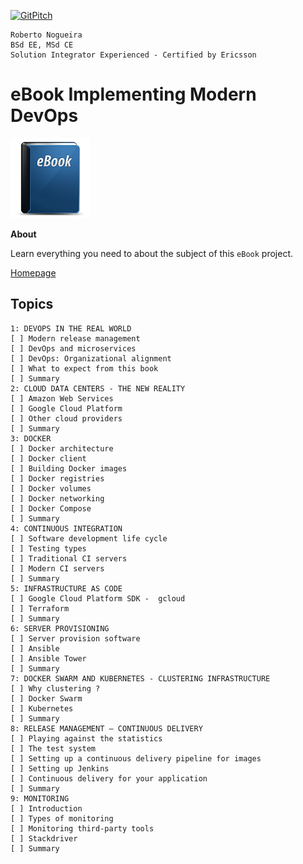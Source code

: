 [![GitPitch](https://gitpitch.com/assets/badge.svg)](https://gitpitch.com/enogrob/ebook-project/master)
```
Roberto Nogueira  
BSd EE, MSd CE
Solution Integrator Experienced - Certified by Ericsson
```
# eBook Implementing Modern DevOps

![ebook image](assets/ebook.png)

**About**

Learn everything you need to about the subject of this `eBook` project.

[Homepage](https://www.packtpub.com/networking-and-servers/implementing-modern-devops)

## Topics
```
1: DEVOPS IN THE REAL WORLD
[ ] Modern release management
[ ] DevOps and microservices
[ ] DevOps: Organizational alignment
[ ] What to expect from this book
[ ] Summary
2: CLOUD DATA CENTERS - THE NEW REALITY
[ ] Amazon Web Services
[ ] Google Cloud Platform
[ ] Other cloud providers
[ ] Summary
3: DOCKER
[ ] Docker architecture
[ ] Docker client
[ ] Building Docker images
[ ] Docker registries
[ ] Docker volumes
[ ] Docker networking
[ ] Docker Compose
[ ] Summary
4: CONTINUOUS INTEGRATION
[ ] Software development life cycle
[ ] Testing types
[ ] Traditional CI servers
[ ] Modern CI servers
[ ] Summary
5: INFRASTRUCTURE AS CODE
[ ] Google Cloud Platform SDK -  gcloud
[ ] Terraform
[ ] Summary
6: SERVER PROVISIONING
[ ] Server provision software
[ ] Ansible
[ ] Ansible Tower
[ ] Summary
7: DOCKER SWARM AND KUBERNETES - CLUSTERING INFRASTRUCTURE
[ ] Why clustering ?
[ ] Docker Swarm
[ ] Kubernetes
[ ] Summary
8: RELEASE MANAGEMENT – CONTINUOUS DELIVERY
[ ] Playing against the statistics
[ ] The test system
[ ] Setting up a continuous delivery pipeline for images
[ ] Setting up Jenkins
[ ] Continuous delivery for your application
[ ] Summary
9: MONITORING
[ ] Introduction
[ ] Types of monitoring
[ ] Monitoring third-party tools
[ ] Stackdriver
[ ] Summary
```
